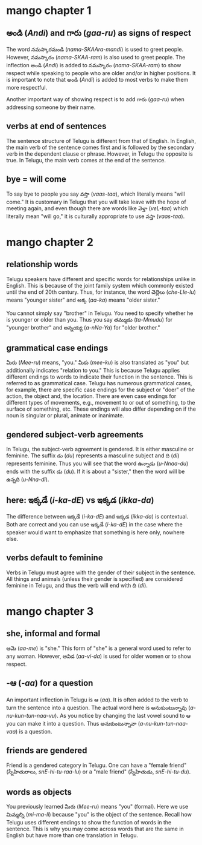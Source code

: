 # mango chapter 1
## అండి (_Andi_) and గారు (_gaa-ru_) as signs of respect
The word నమస్కారమండి (_nama-SKAAra-mandi_) is used to greet people. However, నమస్కారం (_nama-SKAA-ram_) is also used to greet people. The inflection అండి (_Andi_) is added to నమస్కారం (_nama-SKAA-ram_) to show respect while speaking to people who are older and/or in higher positions.  It is important to note that అండి (_Andi_) is added to most verbs to make them more respectful.

Another important way of showing respect is to add గారు (_gaa-ru_) when addressing someone by their name.

## verbs at end of sentences
The sentence structure of Telugu is different from that of English.  In English, the main verb of the sentence comes first and is followed by the secondary verb in the dependent clause or phrase.  However, in Telugu the opposite is true. In Telugu, the main verb comes at the end of the sentence.

## bye = will come
To say bye to people you say వస్తా (_vaas-taa_), which literally means "will come." It is customary in Telugu that you will take leave with the hope of meeting again, and even though there are words like వెళ్తా (_veL-taa_) which literally mean "will go," it is culturally appropriate to use వస్తా (_vaas-taa_).

# mango chapter 2
## relationship words
Telugu speakers have different and specific words for relationships unlike in English. This is because of the joint family system which commonly existed until the end of 20th century. Thus, for instance, the word చెల్లెలు (_che-Lle-lu_) means "younger sister" and అక్క (_aa-ka_) means "older sister."

You cannot simply say "brother" in Telugu. You need to specify whether he is younger or older than you. Thus you say తమ్ముడు (_ta-Mmudu_) for "younger brother" and అన్నయ్య (_a-nNa-Ya_) for "older brother."

## grammatical case endings
మీరు (_Mee-ru_) means, "you."   మీకు (_mee-ku_) is also translated as "you" but additionally indicates "relation to you."  This is because Telugu applies different endings to words to indicate their function in the sentence.  This is referred to as grammatical case.  Telugu has numerous grammatical cases, for example, there are specific case endings for the subject or "doer" of the action, the object and, the location.  There are even case endings for different types of movements, e.g., movement to or out of something, to the surface of something, etc.  These endings will also differ depending on if the noun is singular or plural, animate or inanimate.

## gendered subject-verb agreements
In Telugu, the subject-verb agreement is gendered. It is either masculine or feminine. The suffix డు (_du_) represents a masculine subject and ది (_di_) represents feminine. Thus you will see that the word ఉన్నాడు (_u-Nnaa-du_) ends with the suffix డు (_du_). If it is about a "sister," then the word will be ఉన్నది (_u-Nna-di_).

## here: ఇక్కడే (_i-ka-dE_) vs ఇక్కడ (_ikka-da_)
The difference between ఇక్కడే (_i-ka-dE_) and ఇక్కడ (_ikka-da_) is contextual. Both are correct and you can use ఇక్కడే (_i-ka-dE_) in the case where the speaker would want to emphasize that something is here only, nowhere else.

## verbs default to feminine
Verbs in Telugu must agree with the gender of their subject in the sentence.  All things and animals (unless their gender is specified) are considered feminine in Telugu, and thus the verb will end with ది (_di_).

# mango chapter 3
## she, informal and formal
ఆమె (_aa-me_) is "she."  This form of "she" is a general word used to refer to any woman.  However, ఆవిడ (_aa-vi-da_) is used for older women or to show respect.

## -ఆ (_-aa_) for a question
An important inflection in Telugu is ఆ (_aa_). It is often added to the verb to turn the sentence into a question. The actual word here is అనుకుంటున్నావు (_a-nu-kun-tun-naa-vu_). As you notice by changing the last vowel sound to ఆ you can make it into a question. Thus అనుకుంటున్నావా (_a-nu-kun-tun-naa-vaa_) is a question.

## friends are gendered
Friend is a gendered category in Telugu. One can have a "female friend" (స్నేహితురాలు, _snE-hi-tu-raa-lu_) or a "male friend" (స్నేహితుడు, _snE-hi-tu-du_).

## words as objects
You previously learned మీరు (_Mee-ru_) means "you" (formal).  Here we use మిమ్మల్ని (_mi-ma-li_) because "you" is the object of the sentence.  Recall how Telugu uses different endings to show the function of words in the sentence.  This is why you may come across words that are the same in English but have more than one translation in Telugu.